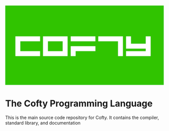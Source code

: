 ![Cofty](cofty_banner.jpg)
# The Cofty Programming Language
This is the main source code repository for Cofty. It contains the compiler, standard library, and documentation
